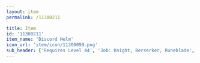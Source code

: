 ```yaml
---
layout: item
permalink: /11300211

title: Item
id: '11300211'
item_name: 'Discord Helm'
icon_url: 'item/icon/11300099.png'
sub_header: ['Requires Level 44', 'Job: Knight, Berserker, Runeblade', 'Gender: All']
---
```

